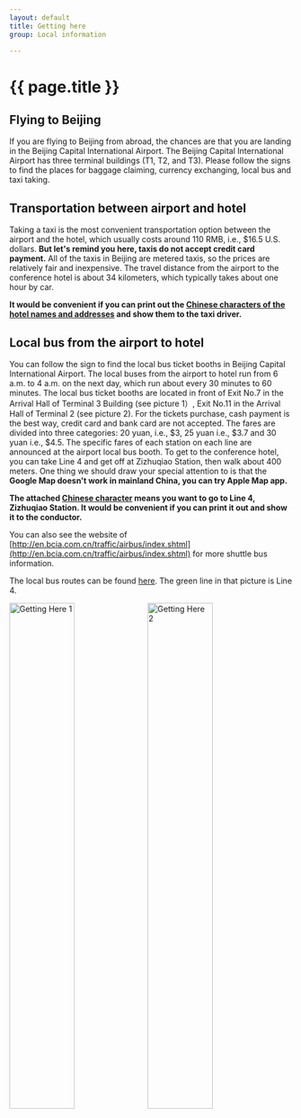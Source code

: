 ```yaml
---
layout: default
title: Getting here
group: Local information

---
```




# {{ page.title }}

## Flying to Beijing

If you are flying to Beijing from abroad, the chances are that you are landing in the Beijing Capital International Airport. The Beijing Capital International Airport has three terminal buildings (T1, T2, and T3). Please follow the signs to find the places for baggage claiming, currency exchanging, local bus and taxi taking.

## Transportation between airport and hotel 

Taking a taxi is the most convenient transportation option between the airport and the hotel, which usually costs around 110 RMB, i.e., $16.5 U.S. dollars. **But let&apos;s remind you here, taxis do not accept credit card payment.** All of the taxis in Beijing are metered taxis, so the prices are relatively fair and inexpensive. The travel distance from the airport to the conference hotel is about 34 kilometers, which typically takes about one hour by car.


**It would be convenient if you can print out the <a href="{{site.baseurl}}/files/local_info/Getting_here_Adresses.pdf" target="_blank">Chinese characters of the hotel names and addresses</a> and show them to the taxi driver.**

## Local bus from the airport to hotel

You can follow the sign to find the local bus ticket booths in Beijing Capital International Airport. The local buses from the airport to hotel run from 6 a.m. to 4 a.m. on the next day, which run about every 30 minutes to 60 minutes. The local bus ticket booths are located in front of Exit No.7 in the Arrival Hall of Terminal 3 Building (see picture 1）, Exit No.11 in the Arrival Hall of Terminal 2 (see picture 2). For the tickets purchase, cash payment is the best way, credit card and bank card are not accepted. The fares are divided into three categories: 20 yuan, i.e., $3, 25 yuan i.e., $3.7 and 30 yuan i.e., $4.5. The specific fares of each station on each line are announced at the airport local bus booth. To get to the conference hotel, you can take Line 4 and get off at Zizhuqiao Station, then walk about 400 meters. One thing we should draw your special attention to is that the **Google Map doesn&apos;t work in mainland China, you can try Apple Map app.**


**The attached <a href="{{site.baseurl}}/files/local_info/Getting_here_Line4.pdf" target="_blank">Chinese character</a>  means you want to go to Line 4, Zizhuqiao Station. It would be convenient if you can print it out and show it to the conductor.**

You can also see the website of [http://en.bcia.com.cn/traffic/airbus/index.shtml](http://en.bcia.com.cn/traffic/airbus/index.shtml) for more shuttle bus information. 

The local bus routes can be found <a href="{{site.baseurl}}/images/local_info/LocalBusRoutes.jpg" target="_blank">here</a>. The green line in that picture is Line 4.

<div class="imagetext">
    <img src="{{ site.baseurl }}/images/local_info/getting_here1.png" style="width:48%;" alt="Getting Here 1" />
   <img src="{{ site.baseurl }}/images/local_info/getting_here2.png" style="width:48%;"  alt="Getting Here 2" />
</div>
